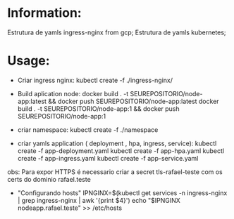 # Information:

Estrutura de yamls ingress-nginx from gcp;
Estrutura de yamls kubernetes;

# Usage:

- Criar ingress nginx:
kubectl create -f ./ingress-nginx/


- Build aplication node:
docker build . -t SEUREPOSITORIO/node-app:latest  && docker push SEUREPOSITORIO/node-app:latest
docker build . -t SEUREPOSITORIO/node-app:1  && docker push SEUREPOSITORIO/node-app:1

- criar namespace:
kubectl create -f ./namespace


- criar yamls application ( deployment , hpa, ingress, service):
kubectl create -f app-deployment.yaml
kubectl create -f app-hpa.yaml
kubectl create -f app-ingress.yaml
kubectl create -f app-service.yaml

obs: Para expor HTTPS é necessario criar a secret tls-rafael-teste com os certs do dominio rafael.teste



- "Configurando hosts"
IPNGINX=$(kubectl get services -n ingress-nginx | grep ingress-nginx  | awk '{print $4}')
echo "$IPNGINX	nodeapp.rafael.teste"  >>  /etc/hosts	

